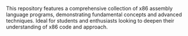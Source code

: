 This repository features a comprehensive collection of x86 assembly language programs, demonstrating fundamental concepts and advanced techniques. 
Ideal for students and enthusiasts looking to deepen their understanding of x86 code and approach.

